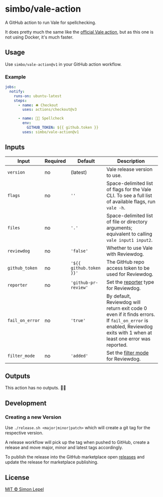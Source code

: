 # simbo/vale-action

A GitHub action to run Vale for spellchecking.

It does pretty much the same like the [official Vale action](https://github.com/errata-ai/vale-action),
but as this one is not using Docker, it's much faster.

## Usage

Use `simbo/vale-action@v1` in your GitHub action workflow.

### Example

```yml
jobs:
  notify:
    runs-on: ubuntu-latest
    steps:
      - name: 🛎 Checkout
        uses: actions/checkout@v3

      - name: 🧑‍🏫 Spellcheck
        env:
          GITHUB_TOKEN: ${{ github.token }}
        uses: simbo/vale-action@v1
```

## Inputs

| Input           | Required | Default                 | Description                                                                                                                                                        |
| --------------- | -------- | ----------------------- | ------------------------------------------------------------------------------------------------------------------------------------------------------------------ |
| `version`       | no       | (latest)                | Vale release version to use.                                                                                                                                       |
| `flags`         | no       | `''`                    | Space-delimited list of flags for the Vale CLI. To see a full list of available flags, run `vale -h`.                                                              |
| `files`         | no       | `'.'`                   | Space-delimited list of file or directory arguments; equivalent to calling `vale input1 input2`.                                                                   |
| `reviewdog`     | no       | `'false'`               | Whether to use Vale with Reviewdog.                                                                                                                                |
| `github_token`  | no       | `'${{ github.token }}'` | The GitHub repo access token to be used for Reviewdog.                                                                                                             |
| `reporter`      | no       | `'github-pr-review'`    | Set the [reporter](https://github.com/reviewdog/reviewdog#reporters) type for Reviewdog.                                                                           |
| `fail_on_error` | no       | `'true'`                | By default, Reviewdog will return exit code 0 even if it finds errors. If `fail_on_error` is enabled, Reviewdog exits with 1 when at least one error was reported. |
| `filter_mode`   | no       | `'added'`               | Set the [filter mode](https://github.com/reviewdog/reviewdog#filter-mode) for Reviewdog.                                                                           |

## Outputs

This action has no outputs. 🤷‍♂️

## Development

### Creating a new Version

Use `./release.sh <major|minor|patch>` which will create a git tag for the
respective version.

A release workflow will pick up the tag when pushed to GitHub, create a release
and move major, minor and latest tags accordingly.

To publish the release into the GitHub marketplace open
[releases](https://github.com/simbo/vale-action/releases) and
update the release for marketplace publishing.

## License

[MIT &copy; Simon Lepel](http://simbo.mit-license.org/)

